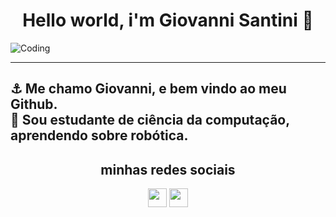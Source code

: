 

<center><h1> Hello world, i'm Giovanni Santini 👋</h1> </center>

![Coding](https://i.pinimg.com/564x/da/8d/28/da8d287d2cf4941ed9f77b4c9e60225f.jpg)
<hr>

⚓ Me chamo Giovanni, e bem vindo ao meu Github.<br>
💬 Sou estudante de ciência da computação, aprendendo sobre robótica.
--

<center>
<h2> minhas redes sociais</h2>

<a href="https://www.linkedin.com/in/giovanni-santini-b25371164/"><img src="https://cdn.jsdelivr.net/gh/devicons/devicon@latest/icons/linkedin/linkedin-original.svg" heigh="30px" width="30px"/></a>
<a href="https://www.instagram.com/giodev.exe?igsh=cmhvb3hobWp1cnJ3"><img src="https://d3sxshmncs10te.cloudfront.net/icon/free/svg/1583142.svg?token=eyJhbGciOiJoczI1NiIsImtpZCI6ImRlZmF1bHQifQ__.eyJpc3MiOiJkM3N4c2htbmNzMTB0ZS5jbG91ZGZyb250Lm5ldCIsImV4cCI6MTcxMTA0NjU4NCwicSI6bnVsbCwiaWF0IjoxNzEwNzg3Mzg0fQ__.fb487d9cf97c18dad16dbdda4888447afbdf5eb03c90f593ca61b5ec20dd0065" heigh="30px" width="30px"/></a>
</center>


<!--
**giosantini/giosantini** is a ✨ _special_ ✨ repository because its `README.md` (this file) appears on your GitHub profile.

Here are some ideas to get you started:

- 🔭 I’m currently working on ...
- 🌱 I’m currently learning ...
- 👯 I’m looking to collaborate on ...
- 🤔 I’m looking for help with ...
- 💬 Ask me about ...
- 📫 How to reach me: ...
- 😄 Pronouns: ...
- ⚡ Fun fact: ...
-->
